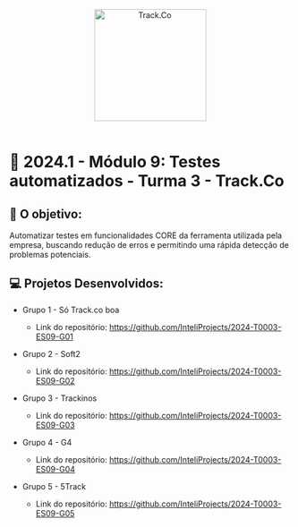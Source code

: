 
<div align="center">

<img src="https://149513748.v2.pressablecdn.com/wp-content/uploads/2023/02/track_logo_dpi.png" alt="Track.Co" width="200"/>

</div>

<br>

# 🙋 2024.1 - Módulo 9: Testes automatizados - Turma 3 - Track.Co


## 🎯 O objetivo:

Automatizar testes em funcionalidades CORE da ferramenta utilizada pela empresa, buscando redução de erros e permitindo uma rápida detecção de problemas potenciais.


## 💻 Projetos Desenvolvidos: 

- Grupo 1 - Só Track.co boa
  - Link do repositório: https://github.com/InteliProjects/2024-T0003-ES09-G01

- Grupo 2 - Soft2
  - Link do repositório: https://github.com/InteliProjects/2024-T0003-ES09-G02

- Grupo 3 - Trackinos
  - Link do repositório: https://github.com/InteliProjects/2024-T0003-ES09-G03

- Grupo 4 - G4
  - Link do repositório: https://github.com/InteliProjects/2024-T0003-ES09-G04

- Grupo 5 - 5Track
  - Link do repositório: https://github.com/InteliProjects/2024-T0003-ES09-G05
